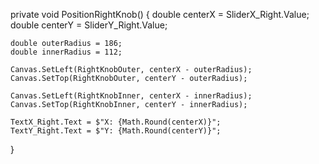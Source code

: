 private void PositionRightKnob()
{
    double centerX = SliderX_Right.Value;
    double centerY = SliderY_Right.Value;

    double outerRadius = 186;
    double innerRadius = 112;

    Canvas.SetLeft(RightKnobOuter, centerX - outerRadius);
    Canvas.SetTop(RightKnobOuter, centerY - outerRadius);

    Canvas.SetLeft(RightKnobInner, centerX - innerRadius);
    Canvas.SetTop(RightKnobInner, centerY - innerRadius);

    TextX_Right.Text = $"X: {Math.Round(centerX)}";
    TextY_Right.Text = $"Y: {Math.Round(centerY)}";
}